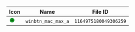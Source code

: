 | Icon | Name | File ID |
| ---  | ---  | ---     |
| ![](winbtn_mac_max_a.png) | `winbtn_mac_max_a` | `1164975180049306259` |
